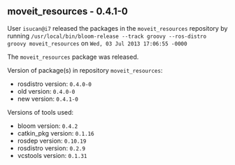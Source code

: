 ## moveit_resources - 0.4.1-0

User `isucan@i7` released the packages in the `moveit_resources` repository by running `/usr/local/bin/bloom-release --track groovy --ros-distro groovy moveit_resources` on `Wed, 03 Jul 2013 17:06:55 -0000`

The `moveit_resources` package was released.

Version of package(s) in repository `moveit_resources`:
- rosdistro version: `0.4.0-0`
- old version: `0.4.0-0`
- new version: `0.4.1-0`

Versions of tools used:
- bloom version: `0.4.2`
- catkin_pkg version: `0.1.16`
- rosdep version: `0.10.19`
- rosdistro version: `0.2.9`
- vcstools version: `0.1.31`



